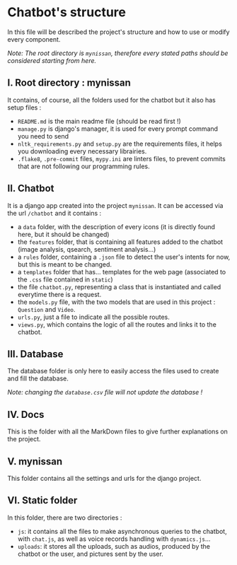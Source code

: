 # Chatbot's structure

In this file will be described the project's structure and how to use or modify every component.

*Note: The root directory is `mynissan`, therefore every stated paths should be considered starting from here.*

## I. Root directory : mynissan

It contains, of course, all the folders used for the chatbot but it also has setup files :

* `README.md` is the main readme file (should be read first !)
* `manage.py` is django's manager, it is used for every prompt command you need to send
* `nltk_requirements.py` and `setup.py` are the requirements files, it helps you downloading every necessary librairies.
* `.flake8`, `.pre-commit` files, `mypy.ini` are linters files, to prevent commits that are not following our programming rules.

## II. Chatbot

It is a django app created into the project `mynissan`. It can be accessed via the url `/chatbot` and it contains :

* a `data` folder, with the description of every icons (it is directly found here, but it should be changed)
* the `features` folder, that is containing all features added to the chatbot (image analysis, qsearch, sentiment analysis...)
* a `rules` folder, containing a `.json` file to detect the user's intents for now, but this is meant to be changed.
* a `templates` folder that has... templates for the web page (associated to the `.css` file contained in `static`)
* the file `chatbot.py`, representing a class that is instantiated and called everytime there is a request.
* the `models.py` file, with the two models that are used in this project : `Question` and `Video`.
* `urls.py`, just a file to indicate all the possible routes.
* `views.py`, which contains the logic of all the routes and links it to the chatbot.

## III. Database

The database folder is only here to easily access the files used to create and fill the database.

*Note: changing the `database.csv` file will not update the database !*

## IV. Docs

This is the folder with all the MarkDown files to give further explanations on the project.

## V. mynissan

This folder contains all the settings and urls for the django project.

## VI. Static folder

In this folder, there are two directories :

* `js`: it contains all the files to make asynchronous queries to the chatbot, with `chat.js`, as well as voice records handling with `dynamics.js`...
* `uploads`: it stores all the uploads, such as audios, produced by the chatbot or the user, and pictures sent by the user.